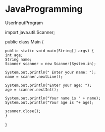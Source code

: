 # JavaProgramming
UserInputProgram

import java.util.Scanner;

public class Main {

	public static void main(String[] args) {
	int age;
	String name;
	Scanner scanner = new Scanner(System.in);
	
	System.out.println(" Enter your name: ");
	name = scanner.nextLine();
	
	System.out.println("Enter your age: ");
	age = scanner.nextInt();
	
	System.out.println("Your name is " + name);
	System.out.println("Your age is "+ age);
	
	scanner.close();
	}
}
